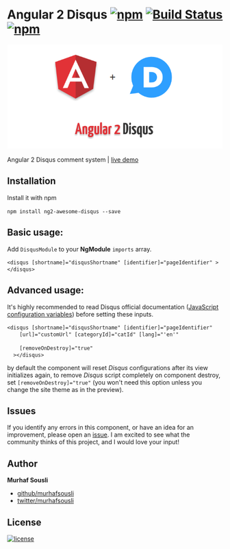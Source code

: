 # Angular 2 Disqus [![npm](https://img.shields.io/npm/v/ng2-awesome-disqus.svg?maxAge=2592000?style=plastic)](https://github.com/MurhafSousli/ng2-awesome-disqus) [![Build Status](https://travis-ci.org/MurhafSousli/ng2-disqus.svg?branch=master)](https://travis-ci.org/MurhafSousli/ng2-disqus) [![npm](https://img.shields.io/npm/dt/ng2-awesome-disqus.svg?maxAge=2592000)](https://www.npmjs.com/package/ng2-awesome-disqus)


![Angular 2 Share Buttons cover](/assets/cover.PNG?raw=true "Optional Title")

Angular 2 Disqus comment system | [live demo](https://murhafsousli.github.io/ng2-disqus/)

## Installation

Install it with npm

`npm install ng2-awesome-disqus --save`

## Basic usage:

Add `DisqusModule` to your **NgModule** `imports` array.

```
<disqus [shortname]="disqusShortname" [identifier]="pageIdentifier" ></disqus>
```

## Advanced usage:

It's highly recommended to read Disqus official documentation ([JavaScript configuration variables](https://help.disqus.com/customer/portal/articles/472098-javascript-configuration-variables)) before setting these inputs.

```
<disqus [shortname]="disqusShortname" [identifier]="pageIdentifier" 
    [url]="customUrl" [categoryId]="catId" [lang]="'en'"
      
    [removeOnDestroy]="true"
  ></disqus>
```
 by default the component will reset *Disqus* configurations after its view initializes again, to remove *Disqus* script completely on component destroy,
      set `[removeOnDestroy]="true"` (you won't need this option unless you change the site theme as in the preview).

## Issues


If you identify any errors in this component, or have an idea for an improvement, please open an [issue](https://github.com/MurhafSousli/ng2-awesome-disqus/issues). I am excited to see what the community thinks of this project, and I would love your input!

## Author

 **Murhaf Sousli**

 - [github/murhafsousli](https://github.com/MurhafSousli)
 - [twitter/murhafsousli](https://twitter.com/MurhafSousli)

## License

[![license](https://img.shields.io/github/license/mashape/apistatus.svg?maxAge=2592000)](/LICENSE)
